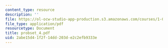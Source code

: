 ```yaml
---
content_type: resource
description: ''
file: https://ol-ocw-studio-app-production.s3.amazonaws.com/courses/1-051-structural-engineering-design-fall-2003/2abe15d41f2f14dd203de2c2efb9333e_probset_4.pdf
file_type: application/pdf
resourcetype: Document
title: probset_4.pdf
uid: 2abe15d4-1f2f-14dd-203d-e2c2efb9333e
---
```

